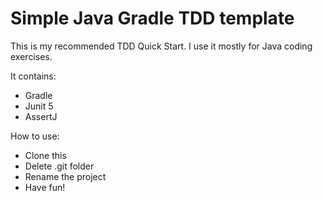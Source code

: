 # Simple Java Gradle TDD template

This is my recommended TDD Quick Start. I use it mostly for Java coding exercises.

It contains:
- Gradle
- Junit 5
- AssertJ

How to use:
- Clone this
- Delete .git folder
- Rename the project
- Have fun!